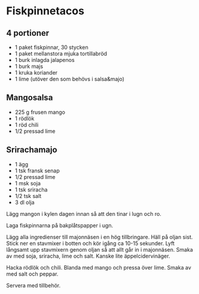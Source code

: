 # Fiskpinnetacos

## 4 portioner

* 1 paket fiskpinnar, 30 stycken
* 1 paket mellanstora mjuka tortillabröd
* 1 burk inlagda jalapenos
* 1 burk majs
* 1 kruka koriander
* 1 lime (utöver den som behövs i salsa&majo)


## Mangosalsa
* 225 g frusen mango
* 1 rödlök
* 1 röd chili
* 1/2 pressad lime


## Srirachamajo
* 1 ägg
* 1 tsk fransk senap
* 1/2 pressad lime
* 1 msk soja
* 1 tsk sriracha
* 1/2 tsk salt
* 3 dl olja


Lägg mangon i kylen dagen innan så att den tinar i lugn och ro.

Laga fiskpinnarna på bakplåtspapper i ugn.

Lägg alla ingredienser till majonnäsen i en hög tillbringare. Häll på oljan sist. Stick ner en stavmixer i botten och
kör igång ca 10-15 sekunder. Lyft långsamt upp stavmixern genom oljan så att allt går in i majonnäsen. Smaka av med
soja, sriracha, lime och salt. Kanske lite äppelcidervinäger.

Hacka rödlök och chili. Blanda med mango och pressa över lime. Smaka av med salt och peppar.

Servera med tillbehör.